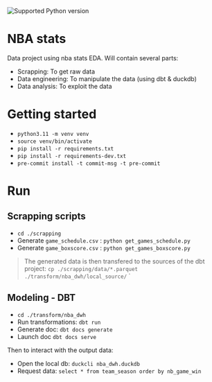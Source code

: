 <img src="https://img.shields.io/badge/python-3.11-blue" alt="Supported Python version">

# NBA stats

Data project using nba stats EDA. Will contain several parts:
- Scrapping: To get raw data
- Data engineering: To manipulate the data (using dbt & duckdb)
- Data analysis: To exploit the data



# Getting started

- `python3.11 -m venv venv`
- `source venv/bin/activate`
- `pip install -r requirements.txt`
- `pip install -r requirements-dev.txt`
- `pre-commit install -t commit-msg -t pre-commit`


# Run

## Scrapping scripts

- `cd ./scrapping`
- Generate `game_schedule.csv` : `python get_games_schedule.py`
- Generate `game_boxscore.csv` : `python get_games_boxscore.py`

> The generated data is then transfered to the sources of the dbt project: `cp ./scrapping/data/*.parquet ./transform/nba_dwh/local_source/`
`

## Modeling - DBT

- `cd ./transform/nba_dwh`
- Run transformations: `dbt run`
- Generate doc: `dbt docs generate`
- Launch doc `dbt docs serve`

Then to interact with the output data:
- Open the local db: `duckcli nba_dwh.duckdb`
- Request data: `select * from team_season order by nb_game_win`
